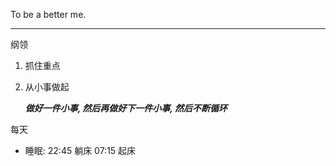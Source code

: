 To be a better me.

---

纲领

1.  抓住重点

1.  从小事做起

    _**做好一件小事, 然后再做好下一件小事, 然后不断循环**_

<!--

1.  限时完成

    _**Done is better than perfect.**_

    _倒计时_

1.  什么时间就该干什么事

    _闹钟_

1.  能努力就努力, 哪怕只读一页书

    _5分钟快速启动_

-->

每天

- 睡眠: 22:45 躺床 07:15 起床

<!--

- 饮食: 不吃零食和夜宵
- 运动: 玩健身环 30min _( 起床后 ~ 上班前 )_
- 学习: 1h _( 起床后 ~ 上班前 )_

-->
